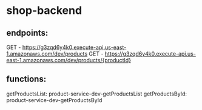 # shop-backend

## endpoints:
  GET - https://g3zqd6y4k0.execute-api.us-east-1.amazonaws.com/dev/products
  GET - https://g3zqd6y4k0.execute-api.us-east-1.amazonaws.com/dev/products/{productId}
## functions:
  getProductsList: product-service-dev-getProductsList
  getProductsById: product-service-dev-getProductsById